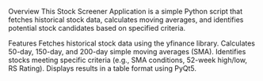 Overview
This Stock Screener Application is a simple Python script that fetches historical stock data, calculates moving averages, and identifies potential stock candidates based on specified criteria.

Features
Fetches historical stock data using the yfinance library.
Calculates 50-day, 150-day, and 200-day simple moving averages (SMA).
Identifies stocks meeting specific criteria (e.g., SMA conditions, 52-week high/low, RS Rating).
Displays results in a table format using PyQt5.
